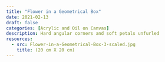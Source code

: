 ```yaml
---
title: "Flower in a Geometrical Box"
date: 2021-02-13
draft: false
categories: [Acrylic and Oil on Canvas]
description: Hard angular corners and soft petals unfurled
resources:
  - src: Flower-in-a-Geometrical-Box-3-scaled.jpg
    title: (20 cm X 20 cm)
---
```




